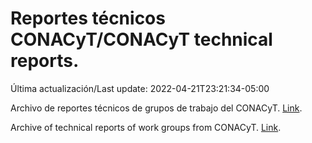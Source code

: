 # Reportes técnicos CONACyT/CONACyT technical reports.

Última actualización/Last update: 2022-04-21T23:21:34-05:00

Archivo de reportes técnicos de grupos de trabajo del CONACyT. [Link](https://salud.conacyt.mx/coronavirus/investigacion/productos/).

Archive of technical reports of work groups from CONACyT. [Link](https://salud.conacyt.mx/coronavirus/investigacion/productos/).
